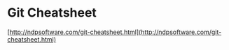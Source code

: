 <!--
id: 1201742768
link: http://tumblr.atmos.org/post/1201742768/git-cheatsheet
slug: git-cheatsheet
date: Mon Sep 27 2010 18:19:28 GMT-0700 (PDT)
publish: 2010-09-027
tags: 
title: Git Cheatsheet
-->


Git Cheatsheet
==============

[http://ndpsoftware.com/git-cheatsheet.html](http://ndpsoftware.com/git-cheatsheet.html)

